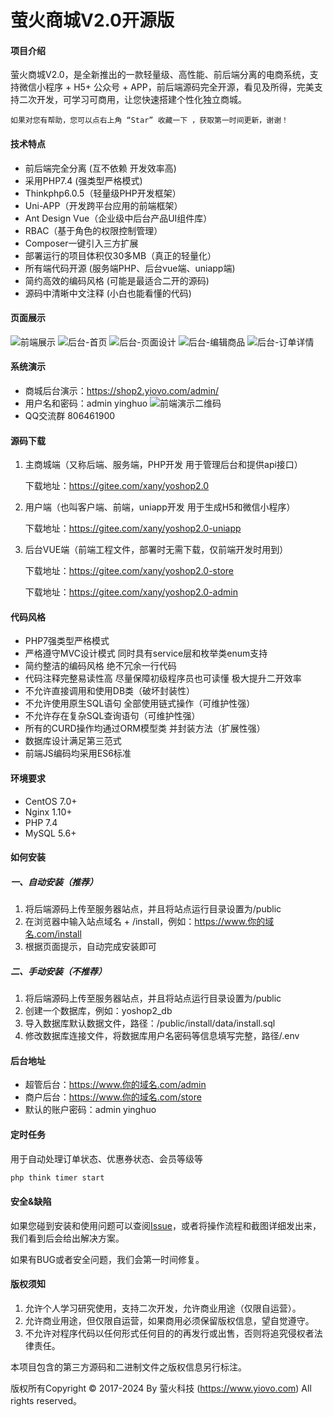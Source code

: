 # 萤火商城V2.0开源版

#### 项目介绍
萤火商城V2.0，是全新推出的一款轻量级、高性能、前后端分离的电商系统，支持微信小程序 + H5+ 公众号 + APP，前后端源码完全开源，看见及所得，完美支持二次开发，可学习可商用，让您快速搭建个性化独立商城。

    如果对您有帮助，您可以点右上角 “Star” 收藏一下 ，获取第一时间更新，谢谢！

#### 技术特点
* 前后端完全分离 (互不依赖 开发效率高)
* 采用PHP7.4 (强类型严格模式)
* Thinkphp6.0.5（轻量级PHP开发框架）
* Uni-APP（开发跨平台应用的前端框架）
* Ant Design Vue（企业级中后台产品UI组件库）
* RBAC（基于角色的权限控制管理）
* Composer一键引入三方扩展
* 部署运行的项目体积仅30多MB（真正的轻量化）
* 所有端代码开源 (服务端PHP、后台vue端、uniapp端)
* 简约高效的编码风格 (可能是最适合二开的源码)
* 源码中清晰中文注释 (小白也能看懂的代码)

#### 页面展示
![前端展示](https://images.gitee.com/uploads/images/2021/0316/215102_7bcb0802_2166072.png "前端展示.png")
![后台-首页](https://images.gitee.com/uploads/images/2021/0316/215827_7df5251c_2166072.png "后台-首页.png")
![后台-页面设计](https://images.gitee.com/uploads/images/2021/0316/215839_2d4ebccc_2166072.png "后台-页面设计.png")
![后台-编辑商品](https://images.gitee.com/uploads/images/2021/0316/215848_9d54adff_2166072.png "后台-编辑商品.png")
![后台-订单详情](https://images.gitee.com/uploads/images/2021/0316/215855_8606fce3_2166072.png "后台-订单详情.png")

#### 系统演示

- 商城后台演示：https://shop2.yiovo.com/admin/
- 用户名和密码：admin yinghuo
![前端演示二维码](https://images.gitee.com/uploads/images/2021/0316/104516_3778337e_2166072.png "111.png")
- QQ交流群 806461900
#### 源码下载
1. 主商城端（又称后端、服务端，PHP开发 用于管理后台和提供api接口）

    下载地址：https://gitee.com/xany/yoshop2.0

2. 用户端（也叫客户端、前端，uniapp开发 用于生成H5和微信小程序）

    下载地址：https://gitee.com/xany/yoshop2.0-uniapp

2. 后台VUE端（前端工程文件，部署时无需下载，仅前端开发时用到）

    下载地址：https://gitee.com/xany/yoshop2.0-store

    下载地址：https://gitee.com/xany/yoshop2.0-admin

#### 代码风格

* PHP7强类型严格模式
* 严格遵守MVC设计模式 同时具有service层和枚举类enum支持
* 简约整洁的编码风格 绝不冗余一行代码
* 代码注释完整易读性高 尽量保障初级程序员也可读懂 极大提升二开效率
* 不允许直接调用和使用DB类（破坏封装性）
* 不允许使用原生SQL语句 全部使用链式操作（可维护性强）
* 不允许存在复杂SQL查询语句（可维护性强）
* 所有的CURD操作均通过ORM模型类 并封装方法（扩展性强）
* 数据库设计满足第三范式
* 前端JS编码均采用ES6标准

#### 环境要求
- CentOS 7.0+
- Nginx 1.10+
- PHP 7.4
- MySQL 5.6+


#### 如何安装
##### 一、自动安装（推荐）

1. 将后端源码上传至服务器站点，并且将站点运行目录设置为/public
2. 在浏览器中输入站点域名 + /install，例如：https://www.你的域名.com/install
3. 根据页面提示，自动完成安装即可

##### 二、手动安装（不推荐）

1. 将后端源码上传至服务器站点，并且将站点运行目录设置为/public
2. 创建一个数据库，例如：yoshop2_db
3. 导入数据库默认数据文件，路径：/public/install/data/install.sql
4. 修改数据库连接文件，将数据库用户名密码等信息填写完整，路径/.env

#### 后台地址

- 超管后台：https://www.你的域名.com/admin
- 商户后台：https://www.你的域名.com/store
- 默认的账户密码：admin yinghuo

#### 定时任务
用于自动处理订单状态、优惠券状态、会员等级等
```sh
php think timer start
```

#### 安全&缺陷

如果您碰到安装和使用问题可以查阅[Issue](https://gitee.com/xany/yoshop2.0/issues?state=all)，或者将操作流程和截图详细发出来，我们看到后会给出解决方案。

如果有BUG或者安全问题，我们会第一时间修复。

#### 版权须知

1. 允许个人学习研究使用，支持二次开发，允许商业用途（仅限自运营）。
2. 允许商业用途，但仅限自运营，如果商用必须保留版权信息，望自觉遵守。
3. 不允许对程序代码以任何形式任何目的的再发行或出售，否则将追究侵权者法律责任。


本项目包含的第三方源码和二进制文件之版权信息另行标注。

版权所有Copyright © 2017-2024 By 萤火科技 (https://www.yiovo.com) All rights reserved。





